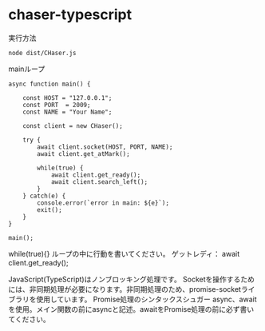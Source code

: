 # chaser-typescript

実行方法
```TypeScript:実行方法
node dist/CHaser.js
```

mainループ
```TypeScript:main()
async function main() {

    const HOST = "127.0.0.1";
    const PORT  = 2009;
    const NAME = "Your Name";
    
    const client = new CHaser();
    
    try {
        await client.socket(HOST, PORT, NAME);
        await client.get_atMark();

        while(true) {
            await client.get_ready();
            await client.search_left();
        }
    } catch(e) {
        console.error(`error in main: ${e}`);
        exit();
    }
}

main();
```

while(true){} ループの中に行動を書いてください。
ゲットレディ： await client.get_ready();

JavaScript(TypeScript)はノンブロッキング処理です。
Socketを操作するためには、非同期処理が必要になります。非同期処理のため、promise-socketライブラリを使用しています。
Promise処理のシンタックスシュガー async、awaitを使用。メイン関数の前にasyncと記述。awaitをPromise処理の前に必ず書いてください。

